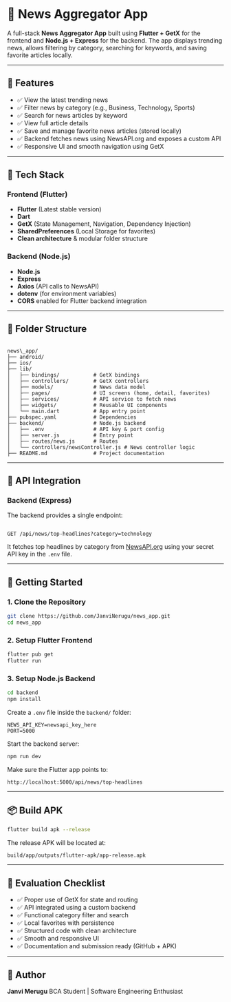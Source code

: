 # 📰 News Aggregator App

A full-stack **News Aggregator App** built using **Flutter + GetX** for the frontend and **Node.js + Express** for the backend. The app displays trending news, allows filtering by category, searching for keywords, and saving favorite articles locally.

---

## 📱 Features

- ✅ View the latest trending news  
- ✅ Filter news by category (e.g., Business, Technology, Sports)  
- ✅ Search for news articles by keyword  
- ✅ View full article details  
- ✅ Save and manage favorite news articles (stored locally)  
- ✅ Backend fetches news using NewsAPI.org and exposes a custom API  
- ✅ Responsive UI and smooth navigation using GetX

---

## 🧰 Tech Stack

### Frontend (Flutter)
- **Flutter** (Latest stable version)
- **Dart**
- **GetX** (State Management, Navigation, Dependency Injection)
- **SharedPreferences** (Local Storage for favorites)
- **Clean architecture** & modular folder structure

### Backend (Node.js)
- **Node.js**
- **Express**
- **Axios** (API calls to NewsAPI)
- **dotenv** (for environment variables)
- **CORS** enabled for Flutter backend integration

---

## 📁 Folder Structure

```

news\_app/
├── android/
├── ios/
├── lib/
│   ├── bindings/           # GetX bindings
│   ├── controllers/        # GetX controllers
│   ├── models/             # News data model
│   ├── pages/              # UI screens (home, detail, favorites)
│   ├── services/           # API service to fetch news
│   ├── widgets/            # Reusable UI components
│   └── main.dart           # App entry point
├── pubspec.yaml            # Dependencies
├── backend/                # Node.js backend
│   ├── .env                # API key & port config
│   ├── server.js           # Entry point
│   ├── routes/news.js      # Routes
│   └── controllers/newsController.js # News controller logic
├── README.md               # Project documentation

```

---

## 🔌 API Integration

### Backend (Express)
The backend provides a single endpoint:
```

GET /api/news/top-headlines?category=technology

````
It fetches top headlines by category from [NewsAPI.org](https://newsapi.org) using your secret API key in the `.env` file.

---

## 🚀 Getting Started

### 1. Clone the Repository
```bash
git clone https://github.com/JanviNerugu/news_app.git
cd news_app
````

### 2. Setup Flutter Frontend

```bash
flutter pub get
flutter run
```

### 3. Setup Node.js Backend

```bash
cd backend
npm install
```

Create a `.env` file inside the `backend/` folder:

```
NEWS_API_KEY=newsapi_key_here
PORT=5000
```

Start the backend server:

```bash
npm run dev
```

Make sure the Flutter app points to:

```
http://localhost:5000/api/news/top-headlines
```

---

## 📦 Build APK

```bash
flutter build apk --release
```

The release APK will be located at:

```
build/app/outputs/flutter-apk/app-release.apk
```

---



## 🧪 Evaluation Checklist

* ✅ Proper use of GetX for state and routing
* ✅ API integrated using a custom backend
* ✅ Functional category filter and search
* ✅ Local favorites with persistence
* ✅ Structured code with clean architecture
* ✅ Smooth and responsive UI
* ✅ Documentation and submission ready (GitHub + APK)

---

## 👤 Author

**Janvi Merugu**
BCA Student | Software Engineering Enthusiast


